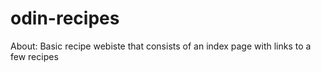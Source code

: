 # odin-recipes
About: Basic recipe webiste that consists of an index page with links to a few recipes